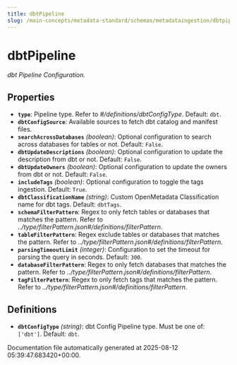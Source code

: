 ```yaml
---
title: dbtPipeline
slug: /main-concepts/metadata-standard/schemas/metadataingestion/dbtpipeline
---
```


# dbtPipeline

*dbt Pipeline Configuration.*

## Properties

- **`type`**: Pipeline type. Refer to *#/definitions/dbtConfigType*. Default: `dbt`.
- **`dbtConfigSource`**: Available sources to fetch dbt catalog and manifest files.
- **`searchAcrossDatabases`** *(boolean)*: Optional configuration to search across databases for tables or not. Default: `False`.
- **`dbtUpdateDescriptions`** *(boolean)*: Optional configuration to update the description from dbt or not. Default: `False`.
- **`dbtUpdateOwners`** *(boolean)*: Optional configuration to update the owners from dbt or not. Default: `False`.
- **`includeTags`** *(boolean)*: Optional configuration to toggle the tags ingestion. Default: `True`.
- **`dbtClassificationName`** *(string)*: Custom OpenMetadata Classification name for dbt tags. Default: `dbtTags`.
- **`schemaFilterPattern`**: Regex to only fetch tables or databases that matches the pattern. Refer to *../type/filterPattern.json#/definitions/filterPattern*.
- **`tableFilterPattern`**: Regex exclude tables or databases that matches the pattern. Refer to *../type/filterPattern.json#/definitions/filterPattern*.
- **`parsingTimeoutLimit`** *(integer)*: Configuration to set the timeout for parsing the query in seconds. Default: `300`.
- **`databaseFilterPattern`**: Regex to only fetch databases that matches the pattern. Refer to *../type/filterPattern.json#/definitions/filterPattern*.
- **`tagFilterPattern`**: Regex to only fetch tags that matches the pattern. Refer to *../type/filterPattern.json#/definitions/filterPattern*.
## Definitions

- **`dbtConfigType`** *(string)*: dbt Config Pipeline type. Must be one of: `['dbt']`. Default: `dbt`.


Documentation file automatically generated at 2025-08-12 05:39:47.683420+00:00.
